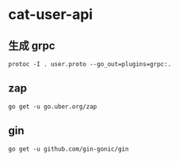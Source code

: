 # cat-user-api

## 生成 grpc

```shell
protoc -I . user.proto --go_out=plugins=grpc:.
```

## zap

```shell
go get -u go.uber.org/zap
```

## gin

```shell
go get -u github.com/gin-gonic/gin
```